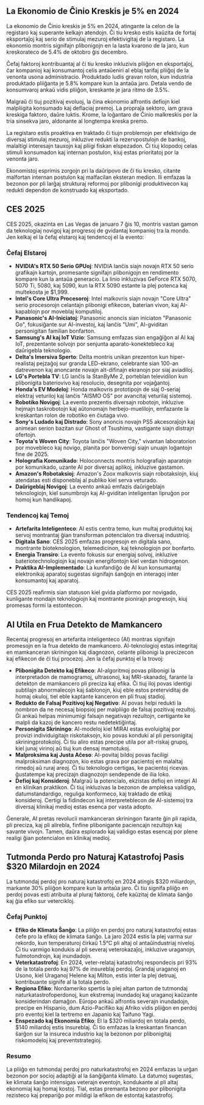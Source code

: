## La Ekonomio de Ĉinio Kreskis je 5% en 2024

La ekonomio de Ĉinio kreskis je 5% en 2024, atingante la celon de la registaro kaj superante kelkajn atendojn. Ĉi tiu kresko estis kaŭzita de fortaj eksportaĵoj kaj serio de stimulaj mezuroj efektivigitaj de la registaro. La ekonomio montris signifajn plibonigojn en la lasta kvarono de la jaro, kun kreskorateco de 5.4% de oktobro ĝis decembro.

Ĉefaj faktoroj kontribuantaj al ĉi tiu kresko inkluzivis pliiĝon en eksportaĵoj, ĉar kompanioj kaj konsumantoj celis antaŭeniri al eblaj tarifaj pliiĝoj de la venonta usona administracio. Produktado ludis gravan rolon, kun industria produktado pliiĝanta je 5.8% kompare kun la antaŭa jaro. Detala vendo de konsumvaroj ankaŭ vidis pliiĝon, kreskante je jara ritmo de 3.5%.

Malgraŭ ĉi tiuj pozitivaj evoluoj, la ĉina ekonomio alfrontis defiojn kiel malpliigita konsumado kaj deflaciaj premoj. La propraĵa sektoro, iam grava kreskiga faktoro, daŭre luktis. Krome, la loĝantaro de Ĉinio malkreskis por la tria sinsekva jaro, aldonante al longtempa kreska premo.

La registaro estis proaktiva en traktado ĉi tiujn problemojn per efektivigo de diversaj stimulaj mezuroj, inkluzive redukti la rezervpostulojn de bankoj, malaltigi interesajn tauxojn kaj pliigi fiskan elspezadon. Ĉi tiuj klopodoj celas stimuli konsumadon kaj internan postulon, kiuj estas prioritatoj por la venonta jaro.

Ekonomistoj esprimis zorgojn pri la daŭripovo de ĉi tiu kresko, citante malfortan internan postulon kaj malfacilan eksteran medion. Ili emfazas la bezonon por pli larĝaj strukturaj reformoj por plibonigi produktivecon kaj redukti dependon de konstruado kaj eksportado.

## CES 2025

CES 2025, okazinta en Las Vegas de januaro 7 ĝis 10, montris vastan gamon da teknologiaj novigoj kaj progresoj de gvidantaj kompanioj tra la mondo. Jen kelkaj el la ĉefaj elstaroj kaj tendencoj el la evento:

### Ĉefaj Elstaroj

- **NVIDIA's RTX 50 Serio GPUoj**: NVIDIA lanĉis siajn novajn RTX 50 serio grafikajn kartojn, promesante signifajn plibonigojn en rendimento kompare kun la antaŭa generacio. La linio inkluzivas GeForce RTX 5070, 5070 Ti, 5080, kaj 5090, kun la RTX 5090 estante la plej potenca kaj multekosta je $1,999.
- **Intel's Core Ultra Procesoroj**: Intel malkovris siajn novajn "Core Ultra" serio procesorojn celantajn plibonigi efikecon, baterian vivon, kaj AI-kapablojn por moveblaj komputiloj.
- **Panasonic's AI-Iniciatoj**: Panasonic anoncis sian iniciaton "Panasonic Go", fokusiĝante sur AI-investoj, kaj lanĉis "Umi", AI-gviditan personigitan familian bonfarton.
- **Samsung's AI kaj IoT Vizio**: Samsung emfazas sian engaĝiĝon al AI kaj IoT, prezentante solvojn por senjunta aparato-konektebleco kaj daŭrigebla teknologio.
- **Delta's Imersiva Sperto**: Delta montris unikan prezenton kun hiper-realistaj pejzaĝoj sur granda LED-ekrano, celebrante sian 100-an datrevenon kaj anoncante novajn alt-difinajn ekranojn por siaj aviadiloj.
- **LG's Portebla TV**: LG lanĉis la StanByMe 2, porteblan televidilon kun plibonigita bateriovivo kaj resolucio, desegnita por vojaĝantoj.
- **Honda's EV Modeloj**: Honda malkovris prototipojn de siaj 0-seriaj elektraj veturiloj kaj lanĉis "AISMO OS" por avancitaj veturilaj sistemoj.
- **Robotiko Novigoj**: La evento prezentis diversajn robotojn, inkluzive hejmajn taskrobotojn kaj aŭtonomajn herbejo-muelilojn, emfazante la kreskantan rolon de robotiko en ĉiutaga vivo.
- **Sony's Ludado kaj Distrado**: Sony anoncis novajn PS5 akcesoraĵojn kaj animean serion bazitan sur Ghost of Tsushima, vastigante siajn distrajn ofertojn.
- **Toyota's Woven City**: Toyota lanĉis "Woven City," vivantan laboratorion por movebleco kaj novigo, planita por bonvenigi siajn unuajn loĝantojn fine de 2025.
- **Holografia Komunikado**: Holoconnects montris holografiajn aparatojn por komunikado, uzante AI por diversaj aplikoj, inkluzive gastamon.
- **Amazon's Robotaksioj**: Amazon's Zoox malkovris siajn robotaksiojn, kiuj atendatas esti disponeblaj al publiko kiel serva veturado.
- **Daŭrigeblaj Novigoj**: La evento ankaŭ emfazis daŭrigeblajn teknologiojn, kiel sunumbrojn kaj AI-gviditan inteligentan lipruĝon por homoj kun handikapoj.

### Tendencoj kaj Temoj

- **Artefarita Inteligenteco**: AI estis centra temo, kun multaj produktoj kaj servoj montrantaj ĝian transforman potencialon tra diversaj industrioj.
- **Digitala Sano**: CES 2025 emfazas progresojn en digitala sano, montrante bioteknologion, telemedicinon, kaj teknologiojn por bonfarto.
- **Energia Transiro**: La evento fokusis sur energiaj solvoj, inkluzive bateriotechnologiojn kaj novajn energifontojn kiel verdan hidrogenon.
- **Praktika AI-Implementado**: La kunfandiĝo de AI kun konsumantaj elektronikaj aparatoj sugestas signifajn ŝanĝojn en interagoj inter konsumantoj kaj aparatoj.

CES 2025 reafirmis sian statuson kiel gvida platformo por novigado, kunligante mondajn teknologiojn kaj montrante pionirajn progresojn, kiuj promesas formi la estontecon.

## AI Utila en Frua Detekto de Mamkancero

Recentaj progresoj en artefarita inteligenteco (AI) montras signifajn promesojn en la frua detekto de mamkancero. AI-teknologioj estas integritaj en mamkanceran skriningon kaj diagnozon, celante plibonigi la precizecon kaj efikecon de ĉi tiuj procezoj. Jen la ĉefaj punktoj el la trovoj:

- **Plibonigita Detekto kaj Efikeco**: AI-algoritmoj povas plibonigi la interpretadon de mamogramoj, ultrasonoj, kaj MRI-skanadoj, farante la detekton de mamkancero pli preciza kaj efika. Ĉi tiuj iloj povas identigi subtilajn abnormalecojn kaj ŝablonojn, kiuj eble estos preterviditaj de homaj okuloj, tiel eble kaptante kanceron en pli fruaj stadioj.
- **Redukto de Falsaj Pozitivoj kaj Negativo**: AI povas helpi redukti la nombron da ne necesaj biopsioj per malpliigo de falsaj pozitivaj rezultoj. Ĝi ankaŭ helpas minimumigi falsajn negativajn rezultojn, certigante ke malpli da kazoj de kancero restu nedetektiĝintaj.
- **Personigita Skriningo**: AI-modeloj kiel MIRAI estas evoluigitaj por provizi individuigitajn riskotaksojn, kio povas konduki al pli personigitaj skriningprotokoloj. Ĉi tiu aliro estas precipe utila por alt-riskaj grupoj, kiel junaj virinoj aŭ tiuj kun densaj mamotukoj.
- **Malproksima kaj Justa Aĉeso**: AI-povitaj bildoj povas faciligi malproksiman diagnozon, kio estas grava por pacientoj en malaltaj rimedoj aŭ ruraj areoj. Ĉi tiu teknologio certigas, ke pacientoj ricevas ĝustatempe kaj precizajn diagnozojn sendepende de ilia loko.
- **Defioj kaj Konsideroj**: Malgraŭ la potencialo, ekzistas defioj en integri AI en klinikan praktikon. Ĉi tiuj inkluzivas la bezonon de ampleksa validigo, datumstandardigo, reguliga konformeco, kaj traktado de etikaj konsideroj. Certigi la fidindecon kaj interpreteblecon de AI-sistemoj tra diversaj klinikaj medioj estas esenca por vasta adopto.

Ĝenerale, AI pretas revolucii mamkanceran skriningon farante ĝin pli rapida, pli preciza, kaj pli alirebla, finfine plibonigante paciencajn rezultojn kaj savante vivojn. Tamen, daŭra esplorado kaj validigo estas esencaj por plene realigi ĝian potencialon en klinikaj medioj.

## Tutmonda Perdo pro Naturaj Katastrofoj Pasis $320 Milardojn en 2024

La tutmondaj perdoj pro naturaj katastrofoj en 2024 atingis $320 miliardojn, markante 30% pliiĝon kompare kun la antaŭa jaro. Ĉi tiu signifa pliiĝo en perdoj povas esti atribuita al pluraj faktoroj, ĉefe kaŭzitaj de klimata ŝanĝo kaj ĝia efiko sur vetercikloj.

### Ĉefaj Punktoj

- **Efiko de Klimata Ŝanĝo**: La pliiĝo en perdoj pro naturaj katastrofoj estas ĉefe pro la efikoj de klimata ŝanĝo. La jaro 2024 estis la plej varma sur rekordo, kun temperaturoj ĉirkaŭ 1.5°C pli altaj ol antaŭindustriaj niveloj. Ĉi tiu varmigo kondukis al pli severaj veterokazaĵoj, inkluzive uraganojn, fulmotondrojn, kaj inundadojn.
- **Veterkatastrofoj**: En 2024, veter-relataj katastrofoj respondecis pri 93% de la totala perdo kaj 97% de insureblaj perdoj. Grandaj uraganoj en Usono, kiel Uraganoj Helene kaj Milton, estis inter la plej detruaj, kontribuante signife al la totala perdo.
- **Regiona Efiko**: Nordameriko spertis la plej altan parton de tutmondaj naturkatastrofoperdonoj, kun ekstremaj inundadoj kaj uraganoj kaŭzante konsiderindan damaĝon. Eŭropo ankaŭ alfrontis severajn inundadojn, precipe en Hispanio, dum Azio-Pacifiko kaj Afriko vidis pliiĝon en perdoj pro eventoj kiel la tertremo en Japanio kaj Taifuno Yagi.
- **Enspezado kaj Ekonomia Efiko**: El la $320 miliardoj en totala perdo, $140 miliardoj estis insureblaj. Ĉi tio emfazas la kreskantan financan ŝarĝon sur la insureca industrio kaj la bezonon por plibonigitaj riskomodeloj kaj preventstrategioj.

### Resumo

La pliiĝo en tutmondaj perdoj pro naturkatastrofoj en 2024 emfazas la urĝan bezonon por socioj adaptiĝi al la ŝanĝiĝanta klimato. La datumoj sugestas, ke klimata ŝanĝo intensigas veterajn eventojn, kondukante al pli altaj ekonomiaj kaj homaj kostoj. Tial, estas premanta bezono por plibonigita rezisteco kaj prepariĝo por mildigi la efikon de estontaj katastrofoj.
